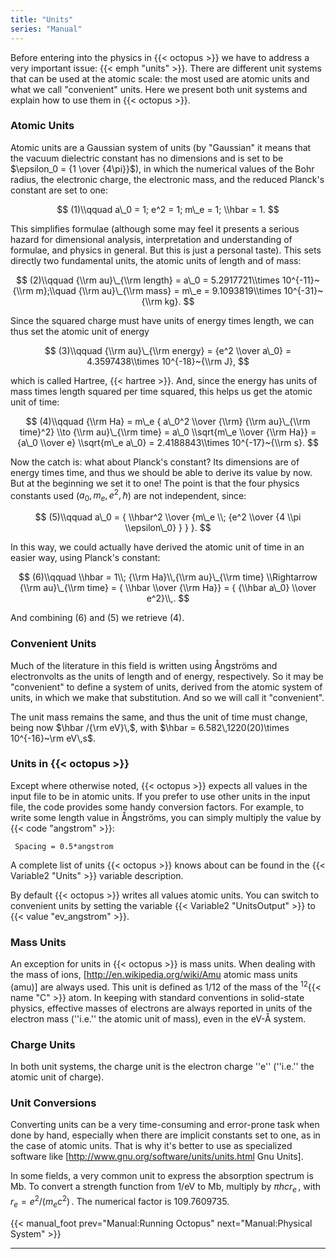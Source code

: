 ```yaml
---
title: "Units"
series: "Manual"
---
```



Before entering into the physics in {{< octopus >}} we have to address a very important issue: {{< emph "units" >}}. There are different unit systems that can be used at the atomic scale: the most used are atomic units and what we call "convenient" units. Here we present both unit systems and explain how to use them in {{< octopus >}}.

###  Atomic Units  

Atomic units are a Gaussian system of units (by "Gaussian" it means that the
vacuum dielectric constant has no dimensions and is set to be
$\epsilon_0 = {1 \over {4\pi}}$),
in which the numerical values of the Bohr radius, the electronic
charge, the electronic mass, and the reduced Planck's constant are set to one:

$$
(1)\\qquad a\_0 = 1; e^2 = 1; m\_e = 1; \\hbar = 1.
$$

This simplifies formulae (although some may feel it presents a serious hazard for dimensional analysis,
interpretation and understanding of formulae, and physics in general.
But this is just a personal taste).
This sets directly two fundamental units, the atomic units of length and of mass:

$$
(2)\\qquad {\\rm au}\_{\\rm length} = a\_0 = 5.2917721\\times 10^{-11}~{\\rm m};\\quad 
{\\rm au}\_{\\rm mass} = m\_e = 9.1093819\\times 10^{-31}~{\\rm kg}.
$$

Since the squared charge must have units of energy times length, we can thus
set the atomic unit of energy

$$
(3)\\qquad {\\rm au}\_{\\rm energy} = {e^2 \\over a\_0} = 4.3597438\\times 10^{-18}~{\\rm J},
$$

which is called Hartree, {{< hartree >}}. And, since the energy has units of mass times
length squared per time squared, this helps us get the atomic unit of time:

$$
(4)\\qquad {\\rm Ha} = m\_e { a\_0^2 \\over {\\rm} {\\rm au}\_{\\rm time}^2} \\to 
{\\rm au}\_{\\rm time} = a\_0 \\sqrt{m\_e \\over {\\rm Ha}} = {a\_0 \\over e} \\sqrt{m\_e a\_0}
= 2.4188843\\times 10^{-17}~{\\rm s}.
$$

Now the catch is: what about Planck's constant? Its dimensions are of energy
times time, and thus we should be able to derive its value by now. But at the
beginning we set it to one! The point is that the four physics constants
used ($a_0, m_e, e^2, \hbar$) are not independent, since:

$$
(5)\\qquad a\_0 =  { \\hbar^2 \\over {m\_e \\; {e^2 \\over {4 \\pi \\epsilon\_0} } } }.
$$

In this way, we could actually have derived the atomic unit of time in an
easier way, using Planck's constant:

$$
(6)\\qquad \\hbar = 1\\; {\\rm Ha}\\,{\\rm au}\_{\\rm time} \\Rightarrow {\\rm au}\_{\\rm time} = { \\hbar \\over {\\rm Ha}} = 
{ {\\hbar a\_0} \\over e^2}\\,.
$$

And combining (6) and (5) we retrieve (4).

###  Convenient Units  

Much of the literature in this field is written using Ångströms and electronvolts
as the units of length and of energy, respectively. So it may be "convenient"
to define a system of units, derived from the atomic system of units, in which
we make that substitution. And so we will call it "convenient".

The unit mass remains the same, and thus the unit of time must change, being
now $\hbar /{\rm eV}\,$,
with $\hbar = 6.582\,1220(20)\times 10^{-16}~\rm eV\,s$.

###  Units in {{< octopus >}}  

Except where otherwise noted, {{< octopus >}} expects all values in the input file to be in atomic units. If you prefer to use other units in the input file, the code provides some handy conversion factors. For example, to write some length value in Ångströms, you can simply multiply the value by {{< code "angstrom" >}}:
```text
 Spacing = 0.5*angstrom
```
A complete list of units {{< octopus >}} knows about can be found in the {{< Variable2 "Units" >}} variable description. 

By default {{< octopus >}} writes all values atomic units. You can switch to convenient units by setting the variable {{< Variable2 "UnitsOutput" >}} to {{< value "ev_angstrom" >}}.

###  Mass Units  

An exception for units in {{< octopus >}} is mass units. When dealing with the mass of ions, [http://en.wikipedia.org/wiki/Amu atomic mass units (amu)] are always used. This unit is defined as $1/12$ of the mass of the <sup>12</sup>{{< name "C" >}} atom. In keeping with standard conventions in solid-state physics, effective masses of electrons are always reported in units of the electron mass (''i.e.'' the atomic unit of mass), even in the eV-Å system.

###  Charge Units  

In both unit systems, the charge unit is the electron charge ''e'' (''i.e.'' the atomic unit of charge).

###  Unit Conversions  

Converting units can be a very time-consuming and error-prone task when done by hand, especially when there are implicit constants set to one, as in the case of atomic units. That is why it's better to use as specialized software like [http://www.gnu.org/software/units/units.html Gnu Units].

In some fields, a very common unit to express the absorption spectrum is Mb. To convert a strength function from 1/eV to Mb, multiply by $\pi h c r_e\,$, with $r_e=e^2/(m_e c^2)\,$. The numerical factor is 109.7609735.


{{< manual_foot prev="Manual:Running Octopus" next="Manual:Physical System" >}}

---------------------------------------------
